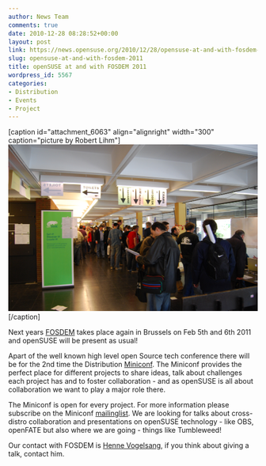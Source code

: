 ```yaml
---
author: News Team
comments: true
date: 2010-12-28 08:28:52+00:00
layout: post
link: https://news.opensuse.org/2010/12/28/opensuse-at-and-with-fosdem-2011/
slug: opensuse-at-and-with-fosdem-2011
title: openSUSE at and with FOSDEM 2011
wordpress_id: 5567
categories:
- Distribution
- Events
- Project
---
```


[caption id="attachment_6063" align="alignright" width="300" caption="picture by Robert Lihm"][![](/wp-content/uploads/2010/12/openSUSEboothfosdemrhlim.jpg)](//www.23hq.com/rlihm/photo/2952989?usertag=opensuse)[/caption]

Next years [FOSDEM](//www.fosdem.org/2011/) takes place again in Brussels on Feb 5th and 6th 2011 and openSUSE will be present as usual!

Apart of the well known high level open Source tech conference there will be for the 2nd time the Distribution [Miniconf](//www.fosdem.org/2011/distrominiconf). The Miniconf provides the perfect place for different projects to share ideas, talk about challenges each project has and to foster collaboration - and as openSUSE is all about collaboration we want to play a major role there.
<!-- more -->
The Miniconf is open for every project. For more information please subscribe on the Miniconf [mailinglist](//lists.fosdem.org/mailman/listinfo/dist2011). We are looking for talks about cross-distro collaboration and presentations on openSUSE technology - like OBS, openFATE but also where we are going - things like Tumbleweed!

Our contact with FOSDEM is [Henne Vogelsang](//en.opensuse.org/User:Hennevogel), if you think about giving a talk, contact him.

